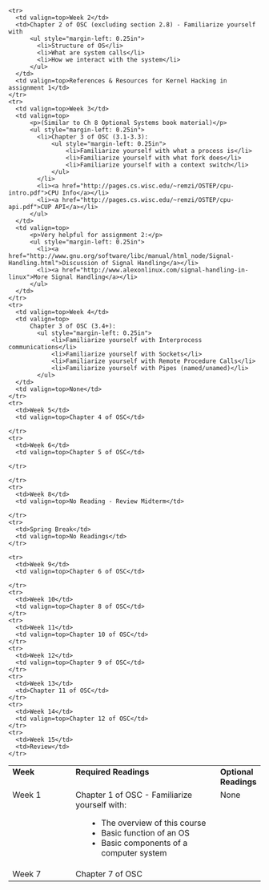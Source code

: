<table border="0">
  <tbody>
    <tr>
      <td style="vertical-align: top; font-weight: bold;" width="150">Week<br>
      </td>
      <td style="vertical-align: top; font-weight: bold;" width="350">
        Required Readings<br>
      </td>
      <td style="vertical-align: top; font-weight: bold;">
        Optional Readings<br>
      </td>
    </tr>
    <tr>
      <td valign=top>Week 1</td>
      <td>Chapter 1 of OSC - Familiarize yourself with:
          <ul style="margin-left: 0.25in">
            <li>The overview of this course</li>
            <li>Basic function of an OS</li>
            <li>Basic components of a computer system</li>
          </ul>
      </td>
      <td valign=top>None</td>
    </tr>

    <tr>
      <td valign=top>Week 2</td>
      <td>Chapter 2 of OSC (excluding section 2.8) - Familiarize yourself with
          <ul style="margin-left: 0.25in">
            <li>Structure of OS</li>
            <li>What are system calls</li>
            <li>How we interact with the system</li>
          </ul>
      </td>
      <td valign=top>References & Resources for Kernel Hacking in assignment 1</td>
    </tr>
    <tr>
      <td valign=top>Week 3</td>
      <td valign=top>
          <p>(Similar to Ch 8 Optional Systems book material)</p>
          <ul style="margin-left: 0.25in">
            <li>Chapter 3 of OSC (3.1-3.3):
                <ul style="margin-left: 0.25in">
                    <li>Familiarize yourself with what a process is</li>
                    <li>Familiarize yourself with what fork does</li>
                    <li>Familiarize yourself with a context switch</li>
                </ul>
            </li>
            <li><a href="http://pages.cs.wisc.edu/~remzi/OSTEP/cpu-intro.pdf">CPU Info</a></li>
            <li><a href="http://pages.cs.wisc.edu/~remzi/OSTEP/cpu-api.pdf">CUP API</a></li>
          </ul>
      </td>
      <td valign=top>
          <p>Very helpful for assignment 2:</p>
          <ul style="margin-left: 0.25in">
            <li><a href="http://www.gnu.org/software/libc/manual/html_node/Signal-Handling.html">Discussion of Signal Handling</a></li>
            <li><a href="http://www.alexonlinux.com/signal-handling-in-linux">More Signal Handling</a></li>
          </ul>
      </td>
    </tr>
    <tr>
      <td valign=top>Week 4</td>
      <td valign=top>
          Chapter 3 of OSC (3.4+):
            <ul style="margin-left: 0.25in">
                <li>Familiarize yourself with Interprocess communications</li>
                <li>Familiarize yourself with Sockets</li>
                <li>Familiarize yourself with Remote Procedure Calls</li>
                <li>Familiarize yourself with Pipes (named/unamed)</li>
            </ul>
      </td>
      <td valign=top>None</td>
    </tr>
    <tr>
      <td>Week 5</td>
      <td valign=top>Chapter 4 of OSC</td>

    </tr>
    <tr>
      <td>Week 6</td>
      <td valign=top>Chapter 5 of OSC</td>

    </tr>
   <tr>
      <td>Week 7</td>
      <td valign=top>Chapter 7 of OSC</td>

    </tr>
    <tr>
      <td>Week 8</td>
      <td valign=top>No Reading - Review Midterm</td>

    </tr>
    <tr>
      <td>Spring Break</td>
      <td valign=top>No Readings</td>
    </tr>

    <tr>
      <td>Week 9</td>
      <td valign=top>Chapter 6 of OSC</td>

    </tr>
    <tr>
      <td>Week 10</td>
      <td valign=top>Chapter 8 of OSC</td>
    </tr>
    <tr>
      <td>Week 11</td>
      <td valign=top>Chapter 10 of OSC</td>
    </tr>
    <tr>
      <td>Week 12</td>
      <td valign=top>Chapter 9 of OSC</td>
    </tr>
    <tr>
      <td>Week 13</td>
      <td>Chapter 11 of OSC</td>
    </tr>
    <tr>
      <td>Week 14</td>
      <td valign=top>Chapter 12 of OSC</td>
    </tr>
    <tr>
      <td>Week 15</td>
      <td>Review</td>
    </tr>
  </tbody>
</table>
